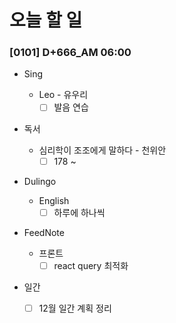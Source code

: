 # 오늘 할 일

### [0101] D+666_AM 06:00

- Sing

  - Leo - 유우리
    - [ ] 발음 연습
- 독서

  - 심리학이 조조에게 말하다 - 천위안
    - [ ] 178 ~ 
- Dulingo

  - English
    - [ ] 하루에 하나씩
- FeedNote
  - 프론트
    - [ ] react query 최적화
- 일간
  - [ ] 12월 일간 계획 정리
